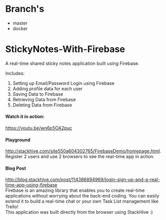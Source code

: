 # Branch's
* master
* docker

# StickyNotes-With-Firebase
A real-time shared sticky notes application built using Firebase.

Includes:
<ol>
<li>Setting up Email/Password Login using Firebase</li>
<li>Adding profile data for each user</li>
<li>Saving Data to Firebase</li>
<li>Retrieving Data from Firebase</li>
<li>Deleting Data from Firebase</li>
</ol>

<h4>Watch it in action:</h4>
<a href="https://youtu.be/wn6p5OA2puc" target="_blank">https://youtu.be/wn6p5OA2puc</a>
<br>
<h4>Playground</h4>
<a target="_blank" href="http://stackhive.com/site550a604302765/FirebaseDemo/homepage.html">http://stackhive.com/site550a604302765/FirebaseDemo/homepage.html</a>. <br>
Register 2 users and use 2 browsers to see the real-time app in action.

<h4>Blog Post</h4>
<a href="http://blog.stackhive.com/post/114386894969/login-sign-up-and-a-real-time-app-using-firebase" target="_blank">http://blog.stackhive.com/post/114386894969/login-sign-up-and-a-real-time-app-using-firebase</a>

<br>
Firebase is an amazing library that enables you to create real-time applications without worrying about the back-end coding.
You can easily extend it to build a real-time chat or your own Task List management like Trello!
<br>
This application was built directly from the browser using StackHive :)
